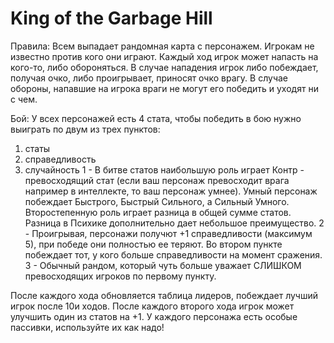 # King of the Garbage Hill

Правила:
Всем выпадает рандомная карта с персонажем. Игрокам не известно против кого они играют. Каждый ход игрок может напасть на кого-то, либо обороняться. В случае нападения игрок либо побеждает, получая очко, либо проигрывает, приносят очко врагу. В случае обороны, напавшие на игрока враги не могут его победить и уходят ни с чем.

Бой: У всех персонажей есть 4 стата, чтобы победить в бою нужно выиграть по двум из трех пунктов:
1) статы 
2) справедливость
3) случайность 
1 - В битве статов наибольшую роль играет Контр - превосходящий стат (если ваш персонаж превосходит врага например в интеллекте, то ваш персонаж умнее). Умный персонаж побеждает Быстрого, Быстрый Сильного, а Сильный Умного.
Второстепенную роль играет разница в общей сумме статов. Разница в Психике дополнительно дает небольшое преимущество.
2 - Проигрывая, персонажи получют +1 справедливости (максимум 5), при победе они полностью ее теряют. Во втором пункте побеждает тот, у кого больше справедливости на момент сражения.
3 - Обычный рандом, который чуть больше уважает СЛИШКОМ превосходящих игроков по первому пункту.

После каждого хода обновляется таблица лидеров, побеждает лучший игрок после 10и ходов. 
После каждого второго хода игрок может улучшить один из статов на +1. 
У каждого персонажа есть особые пассивки, используйте их как надо!
